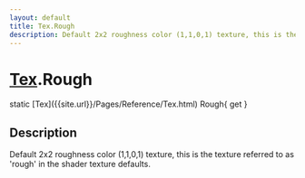 ```yaml
---
layout: default
title: Tex.Rough
description: Default 2x2 roughness color (1,1,0,1) texture, this is the texture referred to as 'rough' in the shader texture defaults.
---
```

# [Tex]({{site.url}}/Pages/Reference/Tex.html).Rough

<div class='signature' markdown='1'>
static [Tex]({{site.url}}/Pages/Reference/Tex.html) Rough{ get }
</div>

## Description
Default 2x2 roughness color (1,1,0,1) texture, this is the
texture referred to as 'rough' in the shader texture defaults.

